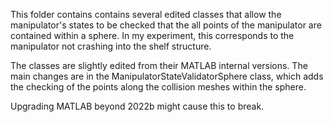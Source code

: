 This folder contains contains several edited classes that allow the manipulator's states to be checked that the all points of the manipulator are contained within a sphere. In my experiment, this corresponds to the manipulator not crashing into the shelf structure.

The classes are slightly edited from their MATLAB internal versions. The main changes are in the ManipulatorStateValidatorSphere class, which adds the checking of the points along the collision meshes within the sphere.

Upgrading MATLAB beyond 2022b might cause this to break.